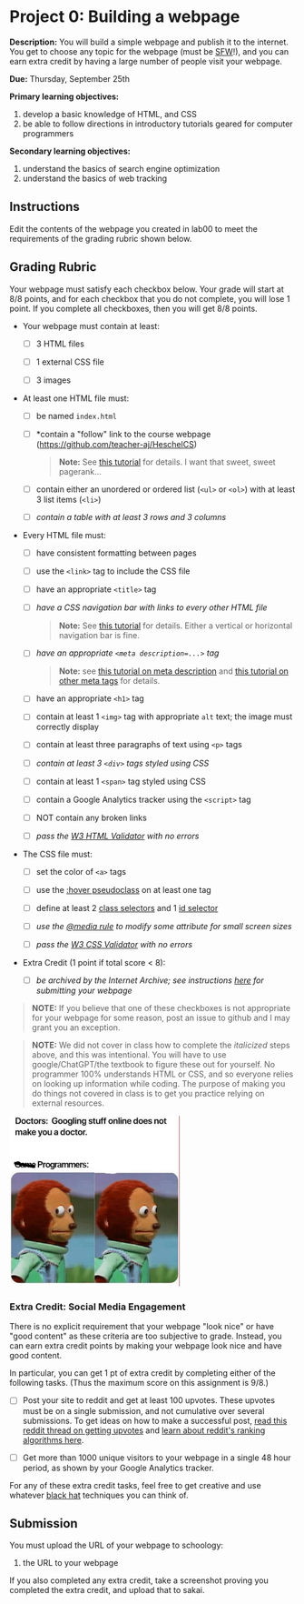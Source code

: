 # Project 0: Building a webpage


**Description:** 
You will build a simple webpage and publish it to the internet.
You get to choose any topic for the webpage (must be [SFW](https://en.wiktionary.org/wiki/SFW)!),
and you can earn extra credit by having a large number of people visit your webpage.

**Due:** Thursday, September 25th

**Primary learning objectives:**

1. develop a basic knowledge of HTML, and CSS
1. be able to follow directions in introductory tutorials geared for computer programmers

**Secondary learning objectives:**

1. understand the basics of search engine optimization
1. understand the basics of web tracking

## Instructions

Edit the contents of the webpage you created in lab00 to meet the requirements of the grading rubric shown below.

## Grading Rubric

Your webpage must satisfy each checkbox below.
Your grade will start at 8/8 points,
and for each checkbox that you do not complete,
you will lose 1 point.
If you complete all checkboxes, then you will get 8/8 points.

 - Your webpage must contain at least:

     - [ ] 3 HTML files

     - [ ] 1 external CSS file

     - [ ] 3 images

 - At least one HTML file must:

     - [ ] be named `index.html`

     - [ ] *contain a "follow" link to the course webpage (https://github.com/teacher-aj/HeschelCS)

        > **Note:** See [this tutorial](https://ahrefs.com/blog/nofollow-links/) for details.  I want that sweet, sweet pagerank...

     - [ ] contain either an unordered or ordered list (`<ul>` or `<ol>`) with at least 3 list items (`<li>`)

     - [ ] *contain a table with at least 3 rows and 3 columns*

 - Every HTML file must:

     - [ ] have consistent formatting between pages

     - [ ] use the `<link>` tag to include the CSS file

     - [ ] have an appropriate `<title>` tag

     - [ ] *have a CSS navigation bar with links to every other HTML file*

        > **Note:** See [this tutorial](https://www.w3schools.com/css/css_navbar.asp) for details.  Either a vertical or horizontal navigation bar is fine.

     - [ ] *have an appropriate `<meta description=...>` tag*

        > **Note:** see [this tutorial on meta description](https://moz.com/learn/seo/meta-description) and [this tutorial on other meta tags](https://moz.com/blog/the-ultimate-guide-to-seo-meta-tags) for details.

     - [ ] have an appropriate `<h1>` tag

     - [ ] contain at least 1 `<img>` tag with appropriate `alt` text; the image must correctly display


     - [ ] contain at least three paragraphs of text using `<p>` tags

     - [ ] *contain at least 3 `<div>` tags styled using CSS*

     - [ ] contain at least 1 `<span>` tag styled using CSS

     - [ ] contain a Google Analytics tracker using the `<script>` tag

     - [ ] NOT contain any broken links

     - [ ] *pass the [W3 HTML Validator](https://validator.w3.org/) with no errors*

 - The CSS file must:

     - [ ] set the color of `<a>` tags

     - [ ] use the [:hover pseudoclass](https://www.w3schools.com/cssref/sel_hover.asp) on at least one tag

     - [ ] define at least 2 [class selectors](https://www.w3schools.com/cssref/sel_class.asp) and 1 [id selector](https://www.w3schools.com/cssref/sel_id.asp)

     - [ ] *use the [@media rule](https://www.w3schools.com/cssref/css3_pr_mediaquery.asp) to modify some attribute for small screen sizes*

     - [ ] *pass the [W3 CSS Validator](https://jigsaw.w3.org/css-validator/) with no errors*

 - Extra Credit (1 point if total score < 8):

     - [ ] *be archived by the Internet Archive; see instructions [here](https://www.bitsgalore.org/2014/08/02/How-to-save-a-web-page-to-the-Internet-Archive) for submitting your webpage*

> **NOTE:** 
> If you believe that one of these checkboxes is not appropriate for your webpage for some reason,
> post an issue to github and I may grant you an exception.

> **NOTE:**
> We did not cover in class how to complete the *italicized* steps above,
> and this was intentional.
> You will have to use google/ChatGPT/the textbook to figure these out for yourself.
> No programmer 100% understands HTML or CSS, and so everyone relies on looking up information while coding.
> The purpose of making you do things not covered in class is to get you practice relying on external resources.

<img src=googling.jpg width=300px>

### Extra Credit: Social Media Engagement

There is no explicit requirement that your webpage "look nice" or have "good content" as these criteria are too subjective to grade.
Instead, you can earn extra credit points by making your webpage look nice and have good content.

In particular, you can get 1 pt of extra credit by completing either of the following tasks.
(Thus the maximum score on this assignment is 9/8.)

 - [ ] 
    Post your site to reddit and get at least 100 upvotes.
    These upvotes must be on a single submission, and not cumulative over several submissions.
    To get ideas on how to make a successful post, [read this reddit thread on getting upvotes](https://www.reddit.com/r/NoStupidQuestions/comments/729fo8/how_do_some_reddit_posts_get_thousands_of_upvotes/) and [learn about reddit's ranking algorithms here](https://medium.com/hacking-and-gonzo/how-reddit-ranking-algorithms-work-ef111e33d0d9).

 - [ ] 
    Get more than 1000 unique visitors to your webpage in a single 48 hour period, as shown by your Google Analytics tracker.

For any of these extra credit tasks, feel free to get creative and use whatever [black hat](https://blog.hubspot.com/marketing/black-hat-seo) techniques you can think of.

## Submission

You must upload the URL of your webpage to schoology:
1. the URL to your webpage

If you also completed any extra credit,
take a screenshot proving you completed the extra credit,
and upload that to sakai.
